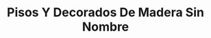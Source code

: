 ---
title: "Pisos Y Decorados De Madera Sin Nombre"
url: /toluca/pisos-y-decorados-de-madera-sin-nombre/
shop: comercio
---